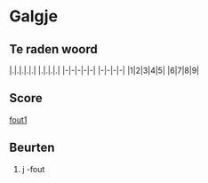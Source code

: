 # Galgje

## Te raden woord

|.|.|.|.|.| |.|.|.|.|
|-|-|-|-|-| |-|-|-|-|
|1|2|3|4|5| |6|7|8|9|

## Score 
[fout1](./images/1.png)

## Beurten
1. j -fout
